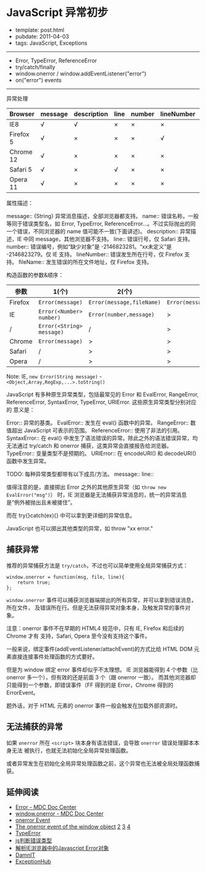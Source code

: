 
# JavaScript 异常初步

- template: post.html
- pubdate: 2011-04-03
- tags: JavaScript, Exceptions

----


* Error, TypeError, ReferenceError
* try/catch/finally
* window.onerror / window.addEventListener("error")
* on("error") events

----

异常处理

| Browser   | message | description | line | number | lineNumber | name | fileName | stack |
|-----------|---------|-------------|------|--------|------------|------|----------|-------|
| IE8       | √      | √          | ×   | ×     | ×         | √   | ×       | ×    |
| Firefox 5 | √      | ×          | ×   | ×     | √         | √   | √       | √    |
| Chrome 12 | √      | ×          | ×   | ×     | ×         | √   | ×       | √    |
| Safari 5  | √      | ×          | √   | ×     | ×         | √   | ×       | ×    |
| Opera 11  | √      | ×          | ×   | ×     | ×         | √   | ×       | √    |

属性描述：

message:: {String} 异常消息描述，全部浏览器都支持。
name:: 错误名称，一般等同于错误类型名，如 Error, TypeError, ReferenceError...。不过实际抛出的同一个错误，不同浏览器的 name 值可能不一致(下面讲述)。
description:: 异常描述，IE 中同 message，其他浏览器不支持。
line:: 错误行号，仅 Safari 支持。
number:: 错误编号，例如“缺少对象”是 -2146823281。“xx未定义”是 -2146823279。仅 IE 支持。
lineNumber:: 错误发生所在行号，仅 Firefox 支持。
fileName:: 发生错误的所在文件地址，仅 Firefox 支持。

构造函数的参数&顺序：

| 参数    | 1(个)                     | 2(个)                     | 3(个)                                |
|---------|---------------------------|---------------------------|--------------------------------------|
| Firefox | `Error(message)`          | `Error(message,fileName)` | `Error(message,fileName,lineNumber)` |
| IE      | `Error(<Number> number)`  | `Error(number,message)`   | >                                    |
| \/      | `Error(<String> message)` | \/                        | >                                    |
| Chrome  | `Error(message)`          | >                         | >                                    |
| Safari  | \/                        | >                         | >                                    |
| Opera   | \/                        | >                         | >                                    |

Note: IE, `new Error(String message)` - `<Object,Array,RegExp,...>.toString()`


JavaScript 有多种原生异常类型，包括最常见的 Error 和 EvalError, RangeError,
ReferenceError, SyntaxError, TypeError, URIError. 这些原生异常类型分别对应的
意义是：

Error:: 异常的基类。
EvalError:: 发生在 eval() 函数中的异常。
RangeError:: 数值超出 JavaScript 可表示的范围。
ReferenceError:: 使用了非法的引用。
SyntaxError:: 在 eval() 中发生了语法错误的异常。除此之外的语法错误异常，均无法通过 try/catch 和 onerror 捕获，这类异常会直接报告给浏览器。
TypeError:: 变量类型不是预期的。
URIError:: 在 encodeURI() 和 decodeURI() 函数中发生异常。

TODO: 每种异常类型都带有以下成员/方法。
message::
line::

值得注意的是，直接掷出 Error 之外的其他原生异常（如 `throw new EvalError("msg")`）
时，IE 浏览器是无法捕获异常消息的，统一的异常消息是“例外被抛出且未被接住”。

而在 try{}catch(ex){} 中可以拿到更详细的异常信息。

JavaScript 也可以掷出其他类型的异常，如 throw "xx error."

## 捕获异常

推荐的异常捕获方法是 `try/catch`，不过也可以简单使用全局异常捕获方式：

    window.onerror = function(msg, file, line){
        return true;
    };

`window.onerror` 事件可以捕获浏览器端掷出的所有异常，并可以拿到错误消息，所在文件，
及错误所在行。但是无法获得异常对象本身，及触发异常的事件对象。

注意：onerror 事件不在早期的 HTML4 规范中，只有 IE, Firefox 和后续的 Chrome 才有
支持，Safari, Opera 至今没有支持这个事件。

一般来说，绑定事件(addEventListener/attachEvent)的方式比给 HTML DOM 元素直接连接事件处理函数的方式要好。

但是为 window 绑定 error 事件却似乎不太理想。
IE 浏览器能得到 4 个参数（比 onerror 多一个），但有效的还是前面 3 个（跟 onerror 一致）。
而其他浏览器却只能得到一个参数，即错误事件（FF 得到的是 Error，Chrome 得到的 ErrorEvent。

题外话，对于 HTML 元素的 onerror 事件一般会触发在加载外部资源时。

## 无法捕获的异常

如果 `onerror` 所在 `<script>` 块本身有语法错误，会导致 `onerror` 错误处理脚本本身无法
被执行，也就无法初始化全局异常处理函数。

或者异常发生在初始化全局异常处理函数之前，这个异常也无法被全局处理函数捕获。

## 延伸阅读

* [Error - MDC Doc Center](https://developer.mozilla.org/en/JavaScript/Reference/Global_Objects/Error)
* [window.onerror - MDC Doc Center](https://developer.mozilla.org/en/DOM/window.onerror)
* [onerror Event](http://msdn.microsoft.com/en-us/library/cc197053%28VS.85%29.aspx)
* [The onerror event of the window object](http://www.javascriptkit.com/javatutors/error.shtml)
    [2](http://www.javascriptkit.com/javatutors/error2.shtml)
    [3](http://www.javascriptkit.com/javatutors/error3.shtml)
    [4](http://www.javascriptkit.com/javatutors/error4.shtml)
* [TypeError](https://developer.mozilla.org/en/JavaScript/Reference/Global_Objects/TypeError)
* [js判断错误类型](http://hi.baidu.com/fcl06/blog/item/c3721bfa2643689058ee9040.html)
* [解析IE浏览器中的Javascript Error对象](http://www.iefans.net/ie-javascript-error/)
* [DamnIT](https://damnit.jupiterit.com/home/learn)
* [ExceptionHub](http://www.exceptionhub.com/)
